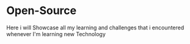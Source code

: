 # Open-Source
Here i will Showcase all my learning and challenges that i encountered whenever I'm learning new Technology 
